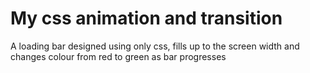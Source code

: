 # My css animation and transition
A loading bar designed using only css, fills up to the screen width and changes colour from red to green as bar progresses